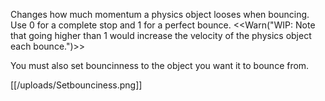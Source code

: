 Changes how much momentum a physics object looses when bouncing. Use 0 for a complete stop and 1 for a perfect bounce.
<<Warn("WIP: Note that going higher than 1 would increase the velocity of the physics object each bounce.")>>

You must also set bouncinness to the object you want it to bounce from.

[[/uploads/Setbounciness.png]]